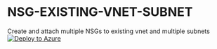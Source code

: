 # NSG-EXISTING-VNET-SUBNET
Create and attach multiple NSGs to existing vnet and multiple subnets
[![Deploy to Azure](http://azuredeploy.net/deploybutton.png)](https://azuredeploy.net/)
